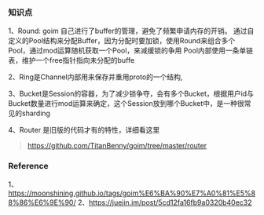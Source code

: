 ### 知识点

1、Round: goim 自己进行了buffer的管理，避免了频繁申请内存的开销。
通过自定义的Pool结构来分配Buffer，因为分配时要加锁，使用Round来组合多个Pool，通过mod运算随机获取一个Pool，来减缓锁的争用
Pool内部使用一条单链表，维护一个free指针指向未分配的buffe

2、Ring是Channel内部用来保存并重用proto的一个结构,  
  
3、Bucket是Session的容器，为了减少锁争夺，会有多个Bucket，根据用户id与Bucket数量进行mod运算来确定，这个Session放到哪个Bucket中，是一种很常见的sharding

4、Router 是旧版的代码才有的特性，详细看这里

> https://github.com/TitanBenny/goim/tree/master/router 
>
>



### Reference 
1、https://moonshining.github.io/tags/goim%E6%BA%90%E7%A0%81%E5%88%86%E6%9E%90/
2、https://juejin.im/post/5cd12fa16fb9a0320b40ec32